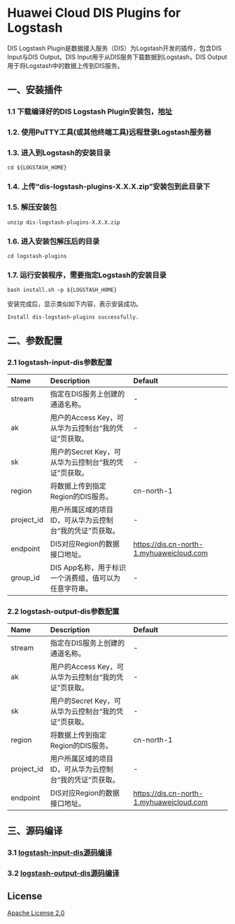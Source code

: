 # Huawei Cloud DIS Plugins for Logstash

DIS Logstash Plugin是数据接入服务（DIS）为Logstash开发的插件，包含DIS Input与DIS Output。DIS Input用于从DIS服务下载数据到Logstash，DIS Output用于将Logstash中的数据上传到DIS服务。

## 一、安装插件
### 1.1 下载编译好的DIS Logstash Plugin安装包，[地址](https://dis-publish.obs-website.cn-north-1.myhwclouds.com/dis-logstash-plugins-1.0.0.zip)
### 1.2. 使用PuTTY工具(或其他终端工具)远程登录Logstash服务器
### 1.3. 进入到Logstash的安装目录
```console
cd ${LOGSTASH_HOME}
```
### 1.4. 上传“dis-logstash-plugins-X.X.X.zip”安装包到此目录下
### 1.5. 解压安装包
```console
unzip dis-logstash-plugins-X.X.X.zip
```
### 1.6. 进入安装包解压后的目录
```console
cd logstash-plugins
```
### 1.7. 运行安装程序，需要指定Logstash的安装目录
```console
bash install.sh –p ${LOGSTASH_HOME}
```
安装完成后，显示类似如下内容，表示安装成功。
```
Install dis-logstash-plugins successfully.
```

## 二、参数配置
### 2.1 logstash-input-dis参数配置
| Name                     | Description                              | Default                                  |
| :----------------------- | :--------------------------------------- | :--------------------------------------- |
| stream                   | 指定在DIS服务上创建的通道名称。             | -                                        |
| ak                       | 用户的Access Key，可从华为云控制台“我的凭证”页获取。 | -                                        |
| sk                       | 用户的Secret Key，可从华为云控制台“我的凭证”页获取。 | -                                        |
| region                   | 将数据上传到指定Region的DIS服务。           | cn-north-1                               |
| project_id               | 用户所属区域的项目ID，可从华为云控制台“我的凭证”页获取。                    | -                                        |
| endpoint                 | DIS对应Region的数据接口地址。               | https://dis.cn-north-1.myhuaweicloud.com |
| group_id                 | DIS App名称，用于标识一个消费组，值可以为任意字符串。| -                                        |

### 2.2 logstash-output-dis参数配置
| Name                     | Description                              | Default                                  |
| :----------------------- | :--------------------------------------- | :--------------------------------------- |
| stream                   | 指定在DIS服务上创建的通道名称。             | -                                        |
| ak                       | 用户的Access Key，可从华为云控制台“我的凭证”页获取。 | -                                        |
| sk                       | 用户的Secret Key，可从华为云控制台“我的凭证”页获取。 | -                                        |
| region                   | 将数据上传到指定Region的DIS服务。           | cn-north-1                               |
| project_id               | 用户所属区域的项目ID，可从华为云控制台“我的凭证”页获取。                    | -                                        |
| endpoint                 | DIS对应Region的数据接口地址。               | https://dis.cn-north-1.myhuaweicloud.com |

## 三、源码编译
### 3.1 [logstash-input-dis源码编译](https://github.com/huaweicloud/logstash-dis-plugin/blob/master/logstash-input-dis/README.md)

### 3.2 [logstash-output-dis源码编译](https://github.com/huaweicloud/logstash-dis-plugin/blob/master/logstash-output-dis/README.md)

## License
[Apache License 2.0](https://www.apache.org/licenses/LICENSE-2.0.html)